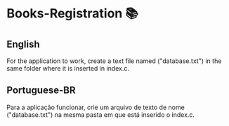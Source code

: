 # Books-Registration 📚

## English
For the application to work, create a text file named ("database.txt") in the same folder where it is inserted in index.c.
## Portuguese-BR
Para a aplicação funcionar, crie um arquivo de texto de nome ("database.txt") na mesma pasta em que está inserido o index.c.

